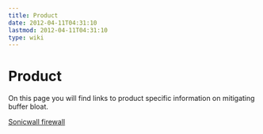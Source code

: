 ```yaml
---
title: Product
date: 2012-04-11T04:31:10
lastmod: 2012-04-11T04:31:10
type: wiki
---
```

Product
=======

On this page you will find links to product specific information on
mitigating buffer bloat.

[Sonicwall firewall](Sonicwall_firewall.md)
